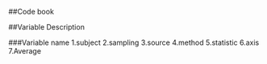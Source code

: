 ##Code book

##Variable Description

###Variable name
1.subject
2.sampling
3.source
4.method
5.statistic
6.axis
7.Average
